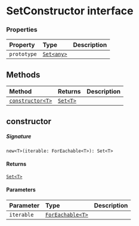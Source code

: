 # SetConstructor interface










### Properties

| Property	   | Type	| Description|
|:-------------|:-------|:-----------|
|`prototype`      | [`Set<any>`](Set.md) |  |




## Methods

| Method	   |  Returns	| Description|
|:-------------|:-------|:-----------|
|[`constructor<T>`](#constructor<t>~xwmg9)      | [`Set<T>`](Set.md) |  |



## constructor<T>



##### Signature
`new<T>(iterable: ForEachable<T>): Set<T>`

#### Returns
[`Set<T>`](Set.md)

#### Parameters


| Parameter	   | Type    | Description |
|:-------------|:---------------|:------------|
| `iterable`    | [`ForEachable<T>`](ForEachable.md) |  |


